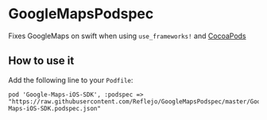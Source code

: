 # GoogleMapsPodspec

Fixes GoogleMaps on swift when using `use_frameworks!` and [CocoaPods](https://github.com/CocoaPods/CocoaPods)

How to use it
-------------

Add the following line to your `Podfile`:

```
pod 'Google-Maps-iOS-SDK', :podspec => "https://raw.githubusercontent.com/Reflejo/GoogleMapsPodspec/master/Google-Maps-iOS-SDK.podspec.json"
```

